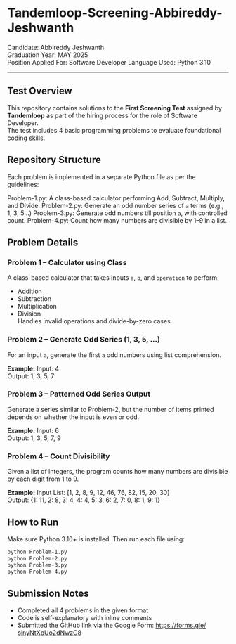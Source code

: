 # Tandemloop-Screening-Abbireddy-Jeshwanth

Candidate: Abbireddy Jeshwanth  
Graduation Year: MAY 2025  
Position Applied For: Software Developer 
Language Used: Python 3.10

---

## Test Overview

This repository contains solutions to the **First Screening Test** assigned by **Tandemloop** as part of the hiring process for the role of Software Developer.  
The test includes 4 basic programming problems to evaluate foundational coding skills.

## Repository Structure

Each problem is implemented in a separate Python file as per the guidelines:

Problem-1.py: A class-based calculator performing Add, Subtract, Multiply, and Divide.
Problem-2.py: Generate an odd number series of `a` terms (e.g., 1, 3, 5...)
Problem-3.py: Generate odd numbers till position `a`, with controlled count.
Problem-4.py: Count how many numbers are divisible by 1–9 in a list.


## Problem Details

###  Problem 1 – Calculator using Class
A class-based calculator that takes inputs `a`, `b`, and `operation` to perform:
- Addition
- Subtraction
- Multiplication
- Division  
Handles invalid operations and divide-by-zero cases.


### Problem 2 – Generate Odd Series (1, 3, 5, …)
For an input `a`, generate the first `a` odd numbers using list comprehension.

**Example:**
Input: 4  
Output: 1, 3, 5, 7


### Problem 3 – Patterned Odd Series Output
Generate a series similar to Problem-2, but the number of items printed depends on whether the input is even or odd.

**Example:**
Input: 6  
Output: 1, 3, 5, 7, 9


### Problem 4 – Count Divisibility
Given a list of integers, the program counts how many numbers are divisible by each digit from 1 to 9.

**Example:**
Input List: [1, 2, 8, 9, 12, 46, 76, 82, 15, 20, 30]  
Output: {1: 11, 2: 8, 3: 4, 4: 4, 5: 3, 6: 2, 7: 0, 8: 1, 9: 1}


## How to Run

Make sure Python 3.10+ is installed. Then run each file using:

```bash
python Problem-1.py
python Problem-2.py
python Problem-3.py
python Problem-4.py
```

## Submission Notes

-  Completed all 4 problems in the given format
-  Code is self-explanatory with inline comments
-  Submitted the GitHub link via the Google Form: [https://forms.gle/   sinyNtXpUo2dNwzC8](https://forms.gle/sinyNtXpUo2dNwzC8)
